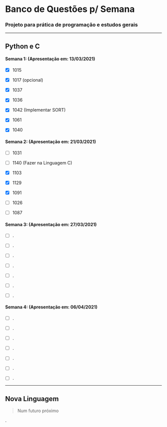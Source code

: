 # Banco de Questões p/ Semana

### Projeto para prática de programação e estudos gerais


---

## Python e C

#### Semana 1: (Apresentação em: 13/03/2021)

- [x] 1015

- [x] 1017 (opcional)

- [x] 1037

- [x] 1036

- [x] 1042 (Implementar SORT)

- [x] 1061

- [x] 1040


#### Semana 2: (Apresentação em: 21/03/2021)


- [ ] 1031

- [ ] 1140 (Fazer na Linguagem C)

- [x] 1103

- [x] 1129

- [x] 1091

- [ ] 1026

- [ ] 1087



#### Semana 3: (Apresentação em: 27/03/2021)

- [ ] .

- [ ] .

- [ ] .

- [ ] .

- [ ] .

- [ ] .

- [ ] .



#### Semana 4: (Apresentação em: 06/04/2021)

- [ ] .

- [ ] .

- [ ] .

- [ ] .

- [ ] .

- [ ] .

- [ ] .

---

## Nova Linguagem

> Num futuro próximo

.

